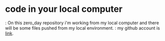 # code in your local computer
: On this zero_day repository i'm working from my local computer and there will be some files pushed from my local environment.
: my github account is [link](https://github.com/ab-miko).